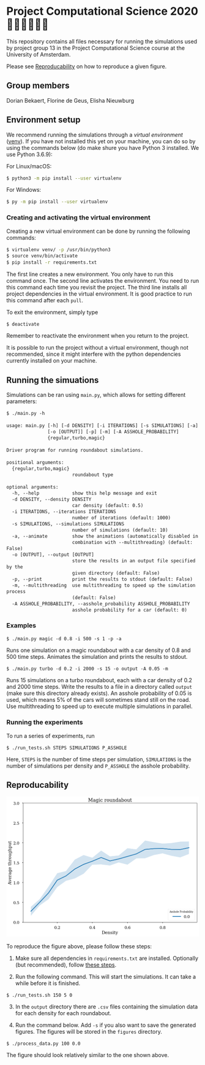 # Project Computational Science 2020 :car::taxi::bus::police_car::blue_car::articulated_lorry:

This repository contains all files necessary for running the simulations used by project group 13 in the Project Computational Science course at the University of Amsterdam.

Please see [Reproducability](#reproducability) on how to reproduce a given figure.

## Group members
Dorian Bekaert, Florine de Geus, Elisha Nieuwburg

## Environment setup

We recommend running the simulations through a *virtual environment* ([venv](https://packaging.python.org/guides/installing-using-pip-and-virtual-environments/)). If you have not installed this yet on your machine, you can do so by using the commands below (do make shure you have Python 3 installed. We use Python 3.6.9):

For Linux/macOS:
```bash
$ python3 -m pip install --user virtualenv
```
For Windows:
```bash
$ py -m pip install --user virtualenv
```

### Creating and activating the virtual environment

Creating a new virtual environment can be done by running the following commands:

```bash
$ virtualenv venv/ -p /usr/bin/python3
$ source venv/bin/activate
$ pip install -r requirements.txt
```

The first line creates a new environment. You only have to run this command once.
The second line activates the environment. You need to run this command each time you revisit the project.
The third line installs all project dependencies in the virtual environment. It is good practice to run this command after each `pull`.

To exit the environment, simply type
```
$ deactivate
```
Remember to reactivate the environment when you return to the project.

It is possible to run the project without a virtual environment, though not recommended, since it might interfere with the python dependencies currently installed on your machine.

## Running the simuations

Simulations can be ran using `main.py`, which allows for setting different parameters:

```
$ ./main.py -h

usage: main.py [-h] [-d DENSITY] [-i ITERATIONS] [-s SIMULATIONS] [-a]
               [-o [OUTPUT]] [-p] [-m] [-A ASSHOLE_PROBABILITY]
               {regular,turbo,magic}

Driver program for running roundabout simulations.

positional arguments:
  {regular,turbo,magic}
                        roundabout type

optional arguments:
  -h, --help            show this help message and exit
  -d DENSITY, --density DENSITY
                        car density (default: 0.5)
  -i ITERATIONS, --iterations ITERATIONS
                        number of iterations (default: 1000)
  -s SIMULATIONS, --simulations SIMULATIONS
                        number of simulations (default: 10)
  -a, --animate         show the animations (automatically disabled in
                        combination with --multithreading) (default: False)
  -o [OUTPUT], --output [OUTPUT]
                        store the results in an output file specified by the
                        given directory (default: False)
  -p, --print           print the results to stdout (default: False)
  -m, --multithreading  use multithreading to speed up the simulation process
                        (default: False)
  -A ASSHOLE_PROBABILITY, --asshole_probability ASSHOLE_PROBABILITY
                        asshole probability for a car (default: 0)
```

### Examples
```
$ ./main.py magic -d 0.8 -i 500 -s 1 -p -a
```
Runs one simulation on a magic roundabout with a car density of 0.8 and 500 time steps. Animates the simulation and prints the results to stdout.

```
$ ./main.py turbo -d 0.2 -i 2000 -s 15 -o output -A 0.05 -m
```
Runs 15 simulations on a turbo roundabout, each with a car density of 0.2 and 2000 time steps. Write the results to a file in a directory called `output` (make sure this directory already exists). An asshole probability of 0.05 is used, which means 5% of the cars will sometimes stand still on the road. Use multithreading to speed up to execute multiple simulations in parallel.

### Running the experiments

To run a series of experiments, run
```
$ ./run_tests.sh STEPS SIMULATIONS P_ASSHOLE
```
Here, `STEPS` is the number of time steps per simulation, `SIMULATIONS` is the number of simulations per density and `P_ASSHOLE` the asshole probability.

## Reproducability

![](figures/magic_100.png)

To reproduce the figure above, please follow these steps:

1. Make sure all dependencies in `requirements.txt` are installed. Optionally (but recommended), follow [these steps](#environment-setup).

2. Run the following command. This will start the simulations. It can take a while before it is finished.
 ```
$ ./run_tests.sh 150 5 0
```
3. In the `output` directory there are `.csv` files containing the simulation data for each density for each roundabout.

4. Run the command below. Add `-s` if you also want to save the generated figures. The figures will be stored in the `figures` directory.

```
$ ./process_data.py 100 0.0
```

The figure should look relatively similar to the one shown above.
